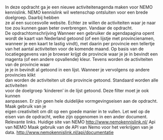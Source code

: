 In	deze	opdracht	ga	je	een	nieuwe	activiteitenagenda	maken	voor	NEMO	kennislink.
NEMO	kennislink	wil	wetenschap	ontsluiten	voor	een	brede	doelgroep.	Daarbij	hebben	
ze	al	een	succesvolle	website.	Echter	ze	willen	de	activiteiten	waar	je	naar	toe	zou	
kunnen	gaan	beter	overbrengen.	Vandaar	de	opdracht.	
De	opdrachtomschrijving
Wanneer	een	gebruiker	de agendapagina	opent wordt	de	kaart	van	Nederland	getoond	
(of	een	lijstje	met	provincienamen,	wanneer	je	een	kaart	te	lastig	vindt),	met	daarin	per	
provincie	een	tellertje	van	het	aantal	activiteiten voor	de	komende	maand.	Op	basis	van	
de	locatiegegevens	van	je	browser	krijgt	de	provincie	waar	je	je	in	bevindt	een	magenta	
(of	een	andere	opvallende) kleur.	Tevens	worden	de	activiteiten	van	de provincie waar	
je	je	in	bevindt	al	getoond	in	een	lijst.	 Wanneer	je	vervolgens	op	andere	provincies	klikt	
dan	worden	de	activiteiten	uit	die	provincie	getoond. Standaard	worden	alle	activiteiten	
voor	de	doelgroep	‘kinderen’ in	de	lijst	getoond.	Deze	filter	moet	je	ook	kunnen	
aanpassen.
Er	zijn	geen hele	duidelijke	vormgevingseisen	aan	de	opdracht.	Maak gebruik	van	je	
eigen	creativiteit	om	dit	op	een	goede	manier	in	te	vullen.
Let	wel	op	de	eisen	van	de	opdracht,	welke	zijn	opgenomen	in	een	ander	document.
Relevante	links.
Huidige	site	van	NEMO
http://www.nemokennislink.nl/
Api	van	NEMO
Maak	gebruik	van	de	API	van	Nemo	voor	het	verkrijgen	van	je	data.
http://www.nemokennislink.nl/api/documentatie
